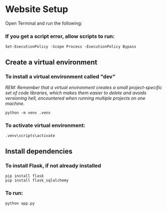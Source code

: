 # Website Setup
 
Open Terminal and run the following:
 
 
### If you get a script error, allow scripts to run:
```
Set-ExecutionPolicy -Scope Process -ExecutionPolicy Bypass
```
 
## Create a virtual environment
 
### To install a virtual environment called "dev"
 
*REM: Remember that a virtual environment creates a small project-specific set of code libraries, which makes them easier to delete and avoids versioning hell,
encountered when running multiple projects on one machine.*
 
```
python -m venv .venv
```
 
### To activate virtual environment:
 
```
.venv\scripts\activate
```
 
## Install dependencies
 
### To install Flask, if not already installed
 
```
pip install flask
pip install flask_sqlalchemy
```
 

### To run:
```
python app.py
```